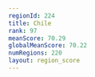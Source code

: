```yaml
---
regionId: 224
title: Chile
rank: 97
meanScore: 70.29
globalMeanScore: 70.22
numRegions: 220
layout: region_score
---
```

